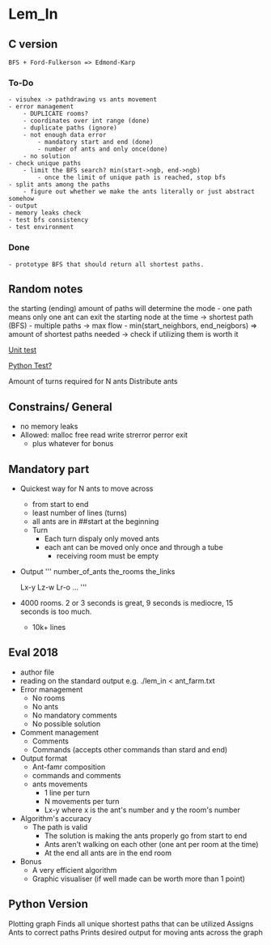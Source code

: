 # Lem_In

## C version
	BFS + Ford-Fulkerson => Edmond-Karp

### To-Do
	- visuhex -> pathdrawing vs ants movement
	- error management
		- DUPLICATE rooms?
		- coordinates over int range (done)
		- duplicate paths (ignore)
		- not enough data error
			- mandatory start and end (done)
			- number of ants and only once(done)
		- no solution
	- check unique paths
		- limit the BFS search? min(start->ngb, end->ngb)
			- once the limit of unique path is reached, stop bfs
	- split ants among the paths
		- figure out whether we make the ants literally or just abstract somehow
	- output
	- memory leaks check
	- test bfs consistency
	- test environment

### Done
	- prototype BFS that should return all shortest paths.

## Random notes
the starting (ending) amount of paths will determine the mode
	- one path means only one ant can exit the starting node at the time
		-> shortest path (BFS)
	- multiple paths -> max flow
	- min(start_neighbors, end_neigbors) => amount of shortest paths needed
		-> check if utilizing them is worth it

[Unit test](https://github.com/TBouder/lem-in_test)

[Python Test?](https://www.geeksforgeeks.org/python-clustering-connectivity-and-other-graph-properties-using-networkx/)

Amount of turns required for N ants
Distribute ants

## Constrains/ General
- no memory leaks
- Allowed:
		malloc
		free
		read
		write
		strerror
		perror
		exit
	- plus whatever for bonus

## Mandatory part
- Quickest way for N ants to move across
	- from start to end
	- least number of lines (turns)
	- all ants are in ##start at the beginning
	- Turn
		- Each turn dispaly only moved ants
		- each ant can be moved only once and through a tube
			- receiving room must be empty
- Output
'''
	number_of_ants
	the_rooms
	the_links

	Lx-y Lz-w Lr-o ...
'''

- 4000 rooms. 2 or 3 seconds is great, 9 seconds is mediocre, 15 seconds is too much.
	- 10k+ lines

## Eval 2018

- author file
- reading on the standard output
	e.g. ./lem_in < ant_farm.txt
- Error management
	- No rooms
	- No ants
	- No mandatory comments
	- No possible solution
- Comment management
	- Comments
	- Commands (accepts other commands than stard and end)
- Output format
	- Ant-famr composition
	- commands and comments
	- ants movements
		- 1 line per turn
		- N movements per turn
		- Lx-y where x is the ant's number and y the room's number
- Algorithm's accuracy
	- The path is valid
		- The solution is making the ants properly go from start to end
		- Ants aren't walking on each other (one ant per room at the time)
		- At the end all ants are in the end room
- Bonus
	- A very efficient algorithm
	- Graphic visualiser (if well made can be worth more than 1 point)


## Python Version
Plotting graph
Finds all unique shortest paths that can be utilized
Assigns Ants to correct paths
Prints desired output for moving ants across the graph
